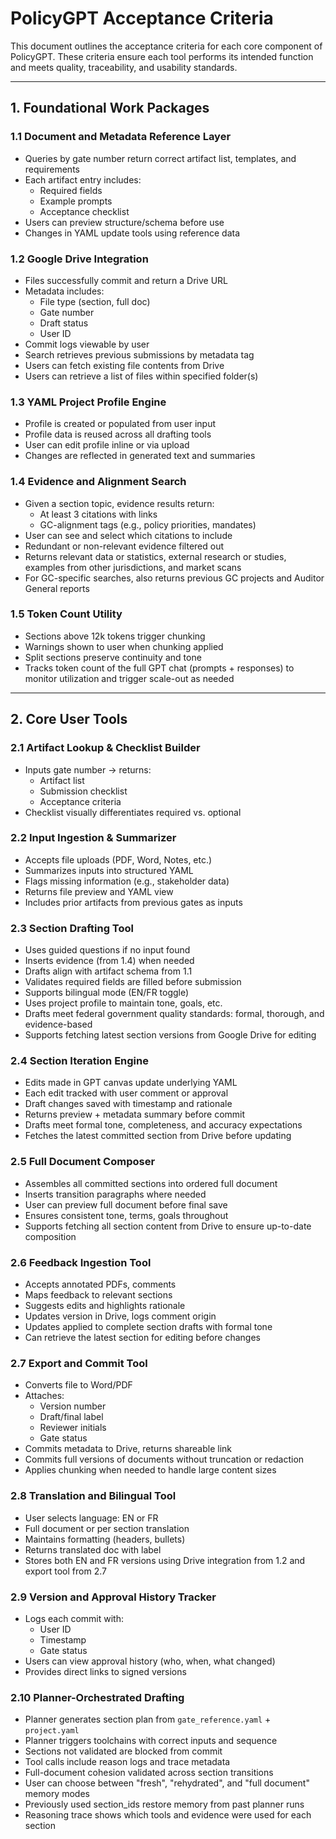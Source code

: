 # PolicyGPT Acceptance Criteria

This document outlines the acceptance criteria for each core component of PolicyGPT. These criteria ensure each tool performs its intended function and meets quality, traceability, and usability standards.

---

## 1. Foundational Work Packages

### 1.1 Document and Metadata Reference Layer
- Queries by gate number return correct artifact list, templates, and requirements
- Each artifact entry includes:
  - Required fields
  - Example prompts
  - Acceptance checklist
- Users can preview structure/schema before use
- Changes in YAML update tools using reference data

### 1.2 Google Drive Integration
- Files successfully commit and return a Drive URL
- Metadata includes:
  - File type (section, full doc)
  - Gate number
  - Draft status
  - User ID
- Commit logs viewable by user
- Search retrieves previous submissions by metadata tag
- Users can fetch existing file contents from Drive
- Users can retrieve a list of files within specified folder(s)

### 1.3 YAML Project Profile Engine
- Profile is created or populated from user input
- Profile data is reused across all drafting tools
- User can edit profile inline or via upload
- Changes are reflected in generated text and summaries

### 1.4 Evidence and Alignment Search
- Given a section topic, evidence results return:
  - At least 3 citations with links
  - GC-alignment tags (e.g., policy priorities, mandates)
- User can see and select which citations to include
- Redundant or non-relevant evidence filtered out
- Returns relevant data or statistics, external research or studies, examples from other jurisdictions, and market scans
- For GC-specific searches, also returns previous GC projects and Auditor General reports

### 1.5 Token Count Utility
- Sections above 12k tokens trigger chunking
- Warnings shown to user when chunking applied
- Split sections preserve continuity and tone
- Tracks token count of the full GPT chat (prompts + responses) to monitor utilization and trigger scale-out as needed

---

## 2. Core User Tools

### 2.1 Artifact Lookup & Checklist Builder
- Inputs gate number → returns:
  - Artifact list
  - Submission checklist
  - Acceptance criteria
- Checklist visually differentiates required vs. optional

### 2.2 Input Ingestion & Summarizer
- Accepts file uploads (PDF, Word, Notes, etc.)
- Summarizes inputs into structured YAML
- Flags missing information (e.g., stakeholder data)
- Returns file preview and YAML view
- Includes prior artifacts from previous gates as inputs

### 2.3 Section Drafting Tool
- Uses guided questions if no input found
- Inserts evidence (from 1.4) when needed
- Drafts align with artifact schema from 1.1
- Validates required fields are filled before submission
- Supports bilingual mode (EN/FR toggle)
- Uses project profile to maintain tone, goals, etc.
- Drafts meet federal government quality standards: formal, thorough, and evidence-based
- Supports fetching latest section versions from Google Drive for editing

### 2.4 Section Iteration Engine
- Edits made in GPT canvas update underlying YAML
- Each edit tracked with user comment or approval
- Draft changes saved with timestamp and rationale
- Returns preview + metadata summary before commit
- Drafts meet formal tone, completeness, and accuracy expectations
- Fetches the latest committed section from Drive before updating

### 2.5 Full Document Composer
- Assembles all committed sections into ordered full document
- Inserts transition paragraphs where needed
- User can preview full document before final save
- Ensures consistent tone, terms, goals throughout
- Supports fetching all section content from Drive to ensure up-to-date composition

### 2.6 Feedback Ingestion Tool
- Accepts annotated PDFs, comments
- Maps feedback to relevant sections
- Suggests edits and highlights rationale
- Updates version in Drive, logs comment origin
- Updates applied to complete section drafts with formal tone
- Can retrieve the latest section for editing before changes

### 2.7 Export and Commit Tool
- Converts file to Word/PDF
- Attaches:
  - Version number
  - Draft/final label
  - Reviewer initials
  - Gate status
- Commits metadata to Drive, returns shareable link
- Commits full versions of documents without truncation or redaction
- Applies chunking when needed to handle large content sizes

### 2.8 Translation and Bilingual Tool
- User selects language: EN or FR
- Full document or per section translation
- Maintains formatting (headers, bullets)
- Returns translated doc with label
- Stores both EN and FR versions using Drive integration from 1.2 and export tool from 2.7

### 2.9 Version and Approval History Tracker
- Logs each commit with:
  - User ID
  - Timestamp
  - Gate status
- Users can view approval history (who, when, what changed)
- Provides direct links to signed versions

### 2.10 Planner-Orchestrated Drafting
- Planner generates section plan from `gate_reference.yaml` + `project.yaml`
- Planner triggers toolchains with correct inputs and sequence
- Sections not validated are blocked from commit
- Tool calls include reason logs and trace metadata
- Full-document cohesion validated across section transitions
- User can choose between "fresh", "rehydrated", and "full document" memory modes
- Previously used section_ids restore memory from past planner runs
- Reasoning trace shows which tools and evidence were used for each section
